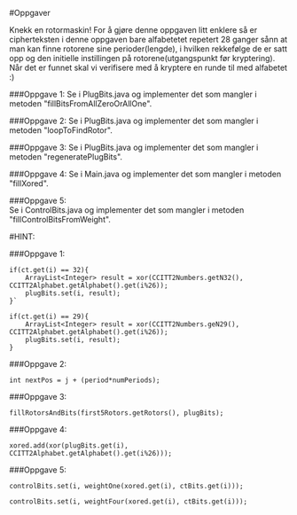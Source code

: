 #Oppgaver

Knekk en rotormaskin! For å gjøre denne oppgaven litt enklere så er cipherteksten i denne oppgaven bare alfabetetet 
repetert 28 ganger sånn at man kan finne rotorene sine perioder(lengde), i hvilken rekkefølge de er satt opp og 
den initielle instillingen på rotorene(utgangspunkt før kryptering). Når det er funnet skal vi verifisere med å kryptere 
en runde til med alfabetet :) 

###Oppgave 1: 
Se i PlugBits.java og implementer det som mangler i metoden "fillBitsFromAllZeroOrAllOne".

###Oppgave 2:
Se i PlugBits.java og implementer det som mangler i metoden "loopToFindRotor".

###Oppgave 3:
Se i PlugBits.java og implementer det som mangler i metoden "regeneratePlugBits".

###Oppgave 4:
Se i Main.java og implementer det som mangler i metoden "fillXored".

###Oppgave 5:   
Se i ControlBits.java og implementer det som mangler i metoden "fillControlBitsFromWeight".
  

#HINT: 

###Oppgave 1:

```
if(ct.get(i) == 32){
    ArrayList<Integer> result = xor(CCITT2Numbers.getN32(), CCITT2Alphabet.getAlphabet().get(i%26));
    plugBits.set(i, result);
}`
```

```
if(ct.get(i) == 29){
    ArrayList<Integer> result = xor(CCITT2Numbers.geN29(), CCITT2Alphabet.getAlphabet().get(i%26));
    plugBits.set(i, result);
}
```
###Oppgave 2:

```
int nextPos = j + (period*numPeriods);
```

###Oppgave 3:

````
fillRotorsAndBits(first5Rotors.getRotors(), plugBits);
````

###Oppgave 4:

```
xored.add(xor(plugBits.get(i), CCITT2Alphabet.getAlphabet().get(i%26)));
```

###Oppgave 5:

````
controlBits.set(i, weightOne(xored.get(i), ctBits.get(i)));
````

````
controlBits.set(i, weightFour(xored.get(i), ctBits.get(i)));
````

